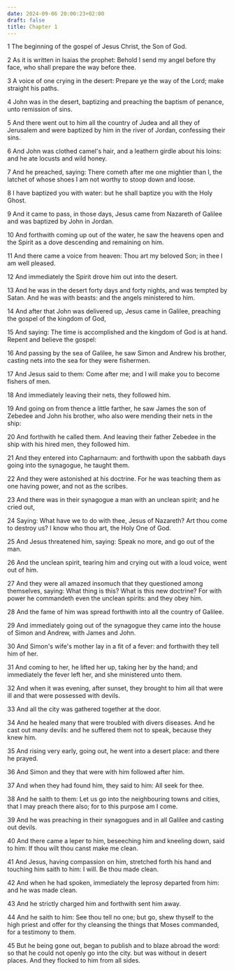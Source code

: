 ```yaml
---
date: 2024-09-06 20:00:23+02:00
draft: false
title: Chapter 1
---
```




1 The beginning of the gospel of Jesus Christ, the Son of God.

2 As it is written in Isaias the prophet: Behold I send my angel before thy face, who shall prepare the way before thee.

3 A voice of one crying in the desert: Prepare ye the way of the Lord; make straight his paths.

4 John was in the desert, baptizing and preaching the baptism of penance, unto remission of sins.

5 And there went out to him all the country of Judea and all they of Jerusalem and were baptized by him in the river of Jordan, confessing their sins.

6 And John was clothed camel's hair, and a leathern girdle about his loins: and he ate locusts and wild honey.

7 And he preached, saying: There cometh after me one mightier than I, the latchet of whose shoes I am not worthy to stoop down and loose.

8 I have baptized you with water: but he shall baptize you with the Holy Ghost.

9 And it came to pass, in those days, Jesus came from Nazareth of Galilee and was baptized by John in Jordan.

10 And forthwith coming up out of the water, he saw the heavens open and the Spirit as a dove descending and remaining on him.

11 And there came a voice from heaven: Thou art my beloved Son; in thee I am well pleased.

12 And immediately the Spirit drove him out into the desert.

13 And he was in the desert forty days and forty nights, and was tempted by Satan. And he was with beasts: and the angels ministered to him.

14 And after that John was delivered up, Jesus came in Galilee, preaching the gospel of the kingdom of God,

15 And saying: The time is accomplished and the kingdom of God is at hand. Repent and believe the gospel:

16 And passing by the sea of Galilee, he saw Simon and Andrew his brother, casting nets into the sea for they were fishermen.

17 And Jesus said to them: Come after me; and I will make you to become fishers of men.

18 And immediately leaving their nets, they followed him.

19 And going on from thence a little farther, he saw James the son of Zebedee and John his brother, who also were mending their nets in the ship:

20 And forthwith he called them. And leaving their father Zebedee in the ship with his hired men, they followed him.

21 And they entered into Capharnaum: and forthwith upon the sabbath days going into the synagogue, he taught them.

22 And they were astonished at his doctrine. For he was teaching them as one having power, and not as the scribes.

23 And there was in their synagogue a man with an unclean spirit; and he cried out,

24 Saying: What have we to do with thee, Jesus of Nazareth? Art thou come to destroy us? I know who thou art, the Holy One of God.

25 And Jesus threatened him, saying: Speak no more, and go out of the man.

26 And the unclean spirit, tearing him and crying out with a loud voice, went out of him.

27 And they were all amazed insomuch that they questioned among themselves, saying: What thing is this? What is this new doctrine? For with power he commandeth even the unclean spirits: and they obey him.

28 And the fame of him was spread forthwith into all the country of Galilee.

29 And immediately going out of the synagogue they came into the house of Simon and Andrew, with James and John.

30 And Simon's wife's mother lay in a fit of a fever: and forthwith they tell him of her.

31 And coming to her, he lifted her up, taking her by the hand; and immediately the fever left her, and she ministered unto them.

32 And when it was evening, after sunset, they brought to him all that were ill and that were possessed with devils.

33 And all the city was gathered together at the door.

34 And he healed many that were troubled with divers diseases. And he cast out many devils: and he suffered them not to speak, because they knew him.

35 And rising very early, going out, he went into a desert place: and there he prayed.

36 And Simon and they that were with him followed after him.

37 And when they had found him, they said to him: All seek for thee.

38 And he saith to them: Let us go into the neighbouring towns and cities, that I may preach there also; for to this purpose am I come.

39 And he was preaching in their synagogues and in all Galilee and casting out devils.

40 And there came a leper to him, beseeching him and kneeling down, said to him: If thou wilt thou canst make me clean.

41 And Jesus, having compassion on him, stretched forth his hand and touching him saith to him: I will. Be thou made clean.

42 And when he had spoken, immediately the leprosy departed from him: and he was made clean.

43 And he strictly charged him and forthwith sent him away.

44 And he saith to him: See thou tell no one; but go, shew thyself to the high priest and offer for thy cleansing the things that Moses commanded, for a testimony to them.

45 But he being gone out, began to publish and to blaze abroad the word: so that he could not openly go into the city. but was without in desert places. And they flocked to him from all sides.


